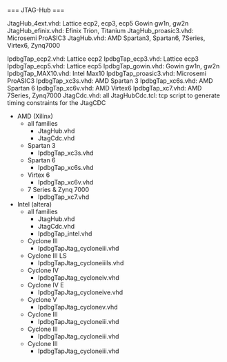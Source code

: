 === JTAG-Hub ===

JtagHub_4ext.vhd: Lattice ecp2, ecp3, ecp5
                  Gowin gw1n, gw2n
JtagHub_efinix.vhd: Efinix Trion, Titanium
JtagHub_proasic3.vhd: Microsemi ProASIC3
JtagHub.vhd: AMD Spartan3, Spartan6, 7Series, Virtex6, Zynq7000


IpdbgTap_ecp2.vhd: Lattice ecp2
IpdbgTap_ecp3.vhd: Lattice ecp3
IpdbgTap_ecp5.vhd: Lattice ecp5
IpdbgTap_gowin.vhd:  Gowin gw1n, gw2n
IpdbgTap_MAX10.vhd: Intel Max10
IpdbgTap_proasic3.vhd: Microsemi ProASIC3
IpdbgTap_xc3s.vhd: AMD Spartan 3
IpdbgTap_xc6s.vhd: AMD Spartan 6
IpdbgTap_xc6v.vhd: AMD Virtex6
IpdbgTap_xc7.vhd: AMD 7Series, Zynq7000
JtagCdc.vhd: all
JtagHubCdc.tcl: tcp script to generate timing constraints for the JtagCDC



- AMD (Xilinx)
  - all families
    - JtagHub.vhd
    - JtagCdc.vhd
  - Spartan 3
    - IpdbgTap_xc3s.vhd
  - Spartan 6
    - IpdbgTap_xc6s.vhd
  - Virtex 6
    - IpdbgTap_xc6v.vhd
  - 7 Series & Zynq 7000
    - IpdbgTap_xc7.vhd
- Intel (altera)
  - all families
    - JtagHub.vhd
    - JtagCdc.vhd
    - IpdbgTap_intel.vhd
  - Cyclone III
    - IpdbgTapJtag_cycloneiii.vhd
  - Cyclone III LS
    - IpdbgTapJtag_cycloneiiils.vhd
  - Cyclone IV
    - IpdbgTapJtag_cycloneiv.vhd
  - Cyclone IV E
    - IpdbgTapJtag_cycloneive.vhd
  - Cyclone V
    - IpdbgTapJtag_cyclonev.vhd
  - Cyclone III
    - IpdbgTapJtag_cycloneiii.vhd
  - Cyclone III
    - IpdbgTapJtag_cycloneiii.vhd
  - Cyclone III
    - IpdbgTapJtag_cycloneiii.vhd
